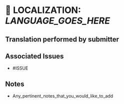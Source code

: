 📜 LOCALIZATION: _LANGUAGE_GOES_HERE_
===========

Translation performed by submitter
----------------------------------

Associated Issues
-----

<!-- DO NOT USE 'CLOSES' KEYWORD HERE, THAT WILL BE HANDLED DOWNSTREAM -->

- #ISSUE

Notes
-----

- Any_pertinent_notes_that_you_would_like_to_add
